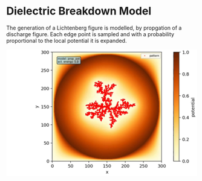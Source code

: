 # Dielectric Breakdown Model

The generation of a Lichtenberg figure is modelled, by propgation of a discharge figure. Each edge point is sampled and with a probability proportional to the local potential it is expanded.

<img src="/dbm/Animation/dbm_proppot.png" width="600"></img>
